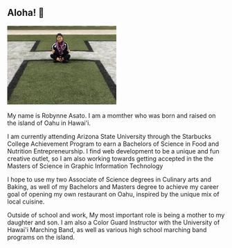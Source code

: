 ## Aloha! 🌺
<img src="self.jpg" height="50%" width="50%">
<p>My name is Robynne Asato. I am a momther who was born and raised on the island of Oahu in Hawai'i.</p> 
<p>I am currently attending Arizona State University through the Starbucks College Achievement Program to earn a Bachelors of Science in Food and Nutrition Entrepreneurship. I find web development to be a unique and fun creative outlet, so I am also working towards getting accepted in the the Masters of Science in Graphic Information Technology</p>
<p>I hope to use my two Associate of Science degrees in Culinary arts and Baking, as well of my Bachelors and Masters degree to achieve my career goal of opening my own restaurant on Oahu, inspired by the unique mix of local cuisine.</p>
<p>Outside of school and work, My most important role is being a mother to my daughter and son. I am also a Color Guard Instructor with the University of Hawai'i Marching Band, as well as various high school marching band programs on the island.</p> 
<!--
**raasato/raasato** is a ✨ _special_ ✨ repository because its `README.md` (this file) appears on your GitHub profile.

Here are some ideas to get you started:

- 🔭 I’m currently working on ...
- 🌱 I’m currently learning ...
- 👯 I’m looking to collaborate on ...
- 🤔 I’m looking for help with ...
- 💬 Ask me about ...
- 📫 How to reach me: ...
- 😄 Pronouns: ...
- ⚡ Fun fact: ...
-->
